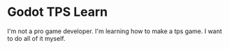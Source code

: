 # Godot TPS Learn

I'm not a pro game developer. I'm learning how to make a tps game. I want to do all of it myself.